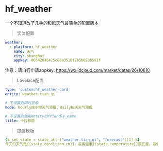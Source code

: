# hf_weather
一个不知道改了几手的和风天气最简单的配置版本


>实体配置

```yaml
weather:
  - platform: hf_weather
    name: 天气
    city: shanghai
    appkey: 06642046425c68a351817b5b020b591f
```
注意：请自行申请appkey: https://wx.jdcloud.com/market/datas/26/10610

> Lovelace配置

```yaml
type: 'custom:hf_weather-card'
entity: weather.tian_qi

# 不设置则同时显示
mode: hourly按小时天气预报、daily按天天气预报

# 不设置则使用entity的friendly_name
title: 卡片标题
```

> 提醒模板
```yaml
{% set state = state_attr("weather.tian_qi", "forecast")[1] %}
今天的天气是{{state.condition_cn}}，最高温度{{state.temperature}}摄氏度，最低温度{{state.templow}}摄氏度
```